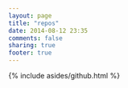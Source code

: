 ```yaml
---
layout: page
title: "repos"
date: 2014-08-12 23:35
comments: false
sharing: true
footer: true
---
```


<div>
{% include asides/github.html %}
</div>
